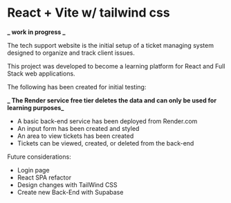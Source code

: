 # React + Vite w/ tailwind css

**_ work in progress _**

The tech support website is the initial setup of a ticket managing system designed to
organize and track client issues.

This project was developed to become a learning platform for React and Full Stack web applications.

The following has been created for initial testing:

**_ The Render service free tier deletes the data and can only be used for learning purposes_**

- A basic back-end service has been deployed from Render.com
- An input form has been created and styled
- An area to view tickets has been created
- Tickets can be viewed, created, or deleted from the back-end

Future considerations:

- Login page
- React SPA refactor
- Design changes with TailWind CSS
- Create new Back-End with Supabase
